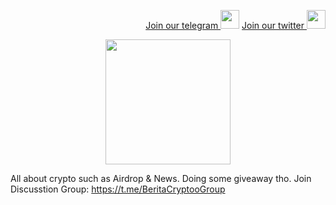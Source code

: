 <p style="font-size:14px" align="right">
<a href="https://t.me/BeritaCryptoo" target="_blank">Join our telegram <img src="https://user-images.githubusercontent.com/50621007/183283867-56b4d69f-bc6e-4939-b00a-72aa019d1aea.png" width="30"/></a>
<a href="https://discord.gg/JqQNcwff2e" target="_blank">Join our twitter <img src="https://user-images.githubusercontent.com/108946833/184274157-08210464-fa03-493d-b01c-2420c67a524f.jpg" width="30"/></a>
</p>
 

<p align="center">
  <img height="200" height="auto" src="https://user-images.githubusercontent.com/108946833/184273211-97b240e1-d066-44f2-87a9-06fe1788bb7b.jpg">
</p>

All about crypto such as Airdrop & News.
Doing some giveaway tho.
Join Discusstion Group:
https://t.me/BeritaCryptooGroup
